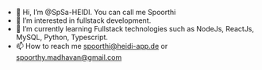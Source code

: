 - 👋 Hi, I’m @SpSa-HEIDI. You can call me Spoorthi
- 👀 I’m interested in fullstack development.
- 🌱 I’m currently learning Fullstack technologies such as NodeJs, ReactJs, MySQL, Python, Typescript.
- 📫 How to reach me spoorthi@heidi-app.de or spoorthy.madhavan@gmail.com
